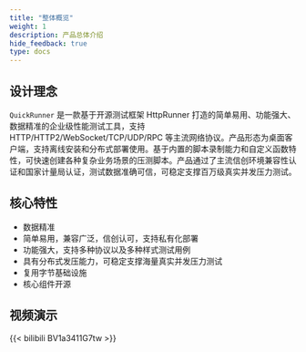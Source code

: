```yaml
---
title: "整体概览"
weight: 1
description: 产品总体介绍
hide_feedback: true
type: docs
---
```


## 设计理念

`QuickRunner` 是一款基于开源测试框架 HttpRunner 打造的简单易用、功能强大、数据精准的企业级性能测试工具，支持 HTTP/HTTP2/WebSocket/TCP/UDP/RPC 等主流网络协议。产品形态为桌面客户端，支持离线安装和分布式部署使用。基于内置的脚本录制能力和自定义函数特性，可快速创建各种复杂业务场景的压测脚本。产品通过了主流信创环境兼容性认证和国家计量局认证，测试数据准确可信，可稳定支撑百万级真实并发压力测试。

## 核心特性
- 数据精准
- 简单易用，兼容广泛，信创认可，支持私有化部署
- 功能强大，支持多种协议以及多种样式测试用例
- 具有分布式发压能力，可稳定支撑海量真实并发压力测试
- 复用字节基础设施
- 核心组件开源

## 视频演示
{{< bilibili BV1a3411G7tw >}}


